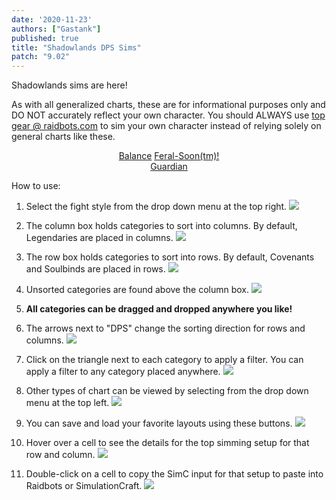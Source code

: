 ```yaml
---
date: '2020-11-23'
authors: ["Gastank"]
published: true
title: "Shadowlands DPS Sims"
patch: "9.02"
---
```


Shadowlands sims are here!

As with all generalized charts, these are for informational purposes only and DO NOT accurately reflect your own character. You should ALWAYS use [top gear @ raidbots.com](https://www.raidbots.com/simbot/topgear) to sim your own character instead of relying solely on general charts like these.

<center>
<div class="spec-selector" style="width: 33%;">
<a class="spec balance" href="https://balance-simc.github.io/Balance-SimC/">Balance</a>
<a class="spec feral" href="/sims">Feral-Soon(tm)!</a>
<a class="spec guardian" href="/sims/bear">Guardian</a>
</div>
</center>

How to use:

1. Select the fight style from the drop down menu at the top right. ![](/sims/help1.png)

1. The column box holds categories to sort into columns. By default, Legendaries are placed in columns. ![](/sims/help2.png)

1. The row box holds categories to sort into rows. By default, Covenants and Soulbinds are placed in rows. ![](/sims/help3.png)

1. Unsorted categories are found above the column box. ![](/sims/help4.png)

1. **All categories can be dragged and dropped anywhere you like!**

1. The arrows next to "DPS" change the sorting direction for rows and columns. ![](/sims/help8.png)

1. Click on the triangle next to each category to apply a filter. You can apply a filter to any category placed anywhere. ![](/sims/help5.png)

1. Other types of chart can be viewed by selecting from the drop down menu at the top left. ![](/sims/help6.png)

1. You can save and load your favorite layouts using these buttons. ![](/sims/help7.png)

1. Hover over a cell to see the details for the top simming setup for that row and column. ![](/sims/help9.png)

1. Double-click on a cell to copy the SimC input for that setup to paste into Raidbots or SimulationCraft. ![](/sims/help10.png)
